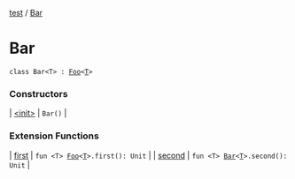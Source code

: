 [test](../../index.md) / [Bar](./index.md)

# Bar

`class Bar<T> : `[`Foo`](../-foo/index.md)`<`[`T`](index.md#T)`>`

### Constructors

| [&lt;init&gt;](-init-.md) | `Bar()` |

### Extension Functions

| [first](../first.md) | `fun <T> `[`Foo`](../-foo/index.md)`<`[`T`](../first.md#T)`>.first(): Unit` |
| [second](../second.md) | `fun <T> `[`Bar`](./index.md)`<`[`T`](../second.md#T)`>.second(): Unit` |

